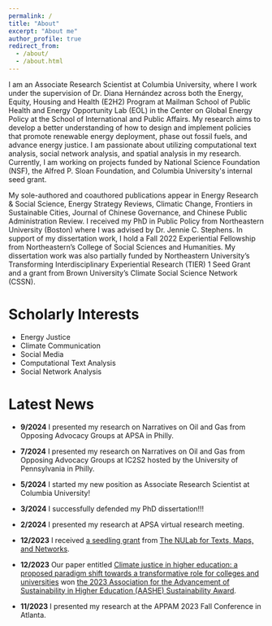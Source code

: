 ```yaml
---
permalink: /
title: "About"
excerpt: "About me"
author_profile: true
redirect_from: 
  - /about/
  - /about.html
---
```


I am an Associate Research Scientist at Columbia University, where I work under the supervision of Dr. Diana Hernández across both the Energy, Equity, Housing and Health (E2H2) Program at Mailman School of Public Health and Energy Opportunity Lab (EOL) in the Center on Global Energy Policy at the School of International and Public Affairs. My research aims to develop a better understanding of how to design and implement policies that promote renewable energy deployment, phase out fossil fuels, and advance energy justice. I am passionate about utilizing computational text analysis, social network analysis, and spatial analysis in my research. Currently, I am working on projects funded by National Science Foundation (NSF), the Alfred P. Sloan Foundation, and Columbia University's internal seed grant.

My sole-authored and coauthored publications appear in Energy Research & Social Science, Energy Strategy Reviews, Climatic Change, Frontiers in Sustainable Cities, Journal of Chinese Governance, and Chinese Public Administration Review. I received my PhD in Public Policy from Northeastern University (Boston) where I was advised by Dr. Jennie C. Stephens. In support of my dissertation work, I hold a Fall 2022 Experiential Fellowship from Northeastern’s College of Social Sciences and Humanities. My dissertation work was also partially funded by Northeastern University’s Transforming Interdisciplinary Experiential Research (TIER) 1 Seed Grant and a grant from Brown University’s Climate Social Science Network (CSSN).

Scholarly Interests
======
- Energy Justice
- Climate Communication
- Social Media
- Computational Text Analysis
- Social Network Analysis

Latest News
======
- **9/2024** I presented my research on Narratives on Oil and Gas from Opposing Advocacy Groups at APSA in Philly.
  
- **7/2024** I presented my research on Narratives on Oil and Gas from Opposing Advocacy Groups at IC2S2 hosted by the University of Pennsylvania in Philly.
  
- **5/2024** I started my new position as Associate Research Scientist at Columbia University!
  
- **3/2024** I successfully defended my PhD dissertation!!!

- **2/2024** I presented my research at APSA virtual research meeting.

- **12/2023** I received [a seedling grant](https://cssh.northeastern.edu/nulab/fall-23-grants/) from [The NULab for Texts, Maps, and Networks](https://cssh.northeastern.edu/nulab/).

- **12/2023** Our paper entitled [Climate justice in higher education: a proposed paradigm shift towards a transformative role for colleges and universities](https://link.springer.com/article/10.1007/s10584-023-03486-4) won [the 2023 Association for the Advancement of Sustainability in Higher Education (AASHE) Sustainability Award](https://www.aashe.org/get-involved/awards/winners/).
  
- **11/2023** I presented my research at the APPAM 2023 Fall Conference in Atlanta.
